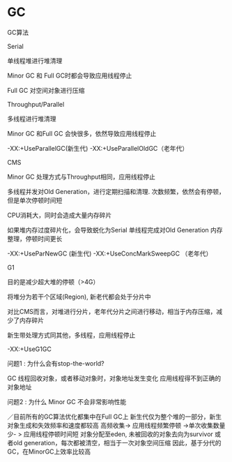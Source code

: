 # GC

 GC算法 

Serial 

单线程堆进行堆清理

 Minor GC 和 Full GC时都会导致应用线程停止

 Full GC 对空间对象进行压缩 



Throughput/Parallel 

多线程进行堆清理

 Minor GC 和Full GC 会快很多，依然导致应用线程停止

 -XX:+UseParallelGC\(新生代\) -XX:+UseParallelOldGC（老年代）

 CMS

 Minor GC 处理方式与Throughput相同，应用线程停止

 多线程并发对Old Generation，进行定期扫描和清理. 次数频繁，依然会有停顿，但是单次停顿时间短

 CPU消耗大，同时会造成大量内存碎片

 如果堆内存过度碎片化，会导致蜕化为Serial 单线程完成对Old Generation 内存整理，停顿时间更长 

-XX:+UseParNewGC \(新生代\) -XX:+UseConcMarkSweepGC （老年代）

 G1 

目的是减少超大堆的停顿（&gt;4G）

 将堆分为若干个区域\(Region\), 新老代都会处于分片中

 对比CMS而言，对堆进行分片，老年代分片之间进行移动，相当于内存压缩，减少了内存碎片

 新生带处理方式同其他，多线程，应用线程停止

 -XX:+UseG1GC



 问题1 : 为什么会有stop-the-world?

 GC 线程回收对象，或者移动对象时，对象地址发生变化 应用线程得不到正确的对象地址 

问题2 : 为什么 Minor GC 不会非常影响性能

／目前所有的GC算法优化都集中在Full GC上 新生代仅为整个堆的一部分，新生对象生成和失效频率和速度都较高 高频收集-&gt; 应用线程频繁停顿 -&gt;单次收集数量少- &gt; 应用线程停顿时间短 对象分配至eden, 未被回收的对象去向为survivor 或者old generation，每次都被清空，相当于一次对象空间压缩 因此，基于分代的GC，在MinorGC上效率比较高

